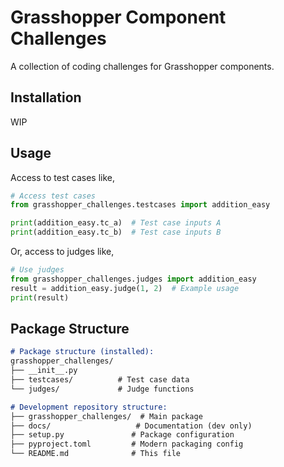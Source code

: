 # Grasshopper Component Challenges

A collection of coding challenges for Grasshopper components.

## Installation

WIP

## Usage

Access to test cases like,

```python
# Access test cases
from grasshopper_challenges.testcases import addition_easy

print(addition_easy.tc_a)  # Test case inputs A
print(addition_easy.tc_b)  # Test case inputs B
```

Or, access to judges like,

```python
# Use judges
from grasshopper_challenges.judges import addition_easy
result = addition_easy.judge(1, 2)  # Example usage
print(result)
```

## Package Structure

```md
# Package structure (installed):
grasshopper_challenges/
├── __init__.py
├── testcases/          # Test case data
└── judges/             # Judge functions

# Development repository structure:
├── grasshopper_challenges/  # Main package
├── docs/                   # Documentation (dev only)
├── setup.py               # Package configuration
├── pyproject.toml         # Modern packaging config
└── README.md              # This file
```
